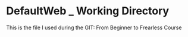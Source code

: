 # DefaultWeb _ Working Directory
This is the file I used during the GIT: From Beginner to Frearless Course
